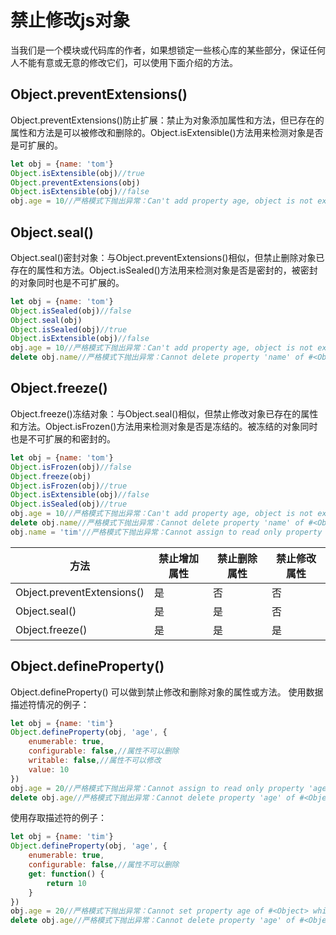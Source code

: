 # 禁止修改js对象

当我们是一个模块或代码库的作者，如果想锁定一些核心库的某些部分，保证任何人不能有意或无意的修改它们，可以使用下面介绍的方法。

## Object.preventExtensions()
Object.preventExtensions()防止扩展：禁止为对象添加属性和方法，但已存在的属性和方法是可以被修改和删除的。Object.isExtensible()方法用来检测对象是否是可扩展的。
```js
let obj = {name: 'tom'}
Object.isExtensible(obj)//true
Object.preventExtensions(obj)
Object.isExtensible(obj)//false
obj.age = 10//严格模式下抛出异常：Can't add property age, object is not extensible
```
## Object.seal()
Object.seal()密封对象：与Object.preventExtensions()相似，但禁止删除对象已存在的属性和方法。Object.isSealed()方法用来检测对象是否是密封的，被密封的对象同时也是不可扩展的。
```js
let obj = {name: 'tom'}
Object.isSealed(obj)//false
Object.seal(obj)
Object.isSealed(obj)//true
Object.isExtensible(obj)//false
obj.age = 10//严格模式下抛出异常：Can't add property age, object is not extensible
delete obj.name//严格模式下抛出异常：Cannot delete property 'name' of #<Object>
```
## Object.freeze()
Object.freeze()冻结对象：与Object.seal()相似，但禁止修改对象已存在的属性和方法。Object.isFrozen()方法用来检测对象是否是冻结的。被冻结的对象同时也是不可扩展的和密封的。
```js
let obj = {name: 'tom'}
Object.isFrozen(obj)//false
Object.freeze(obj)
Object.isFrozen(obj)//true
Object.isExtensible(obj)//false
Object.isSealed(obj)//true
obj.age = 10//严格模式下抛出异常：Can't add property age, object is not extensible
delete obj.name//严格模式下抛出异常：Cannot delete property 'name' of #<Object>
obj.name = 'tim'//严格模式下抛出异常：Cannot assign to read only property 'name' of object '#<Object>'
```

|方法|禁止增加属性|禁止删除属性|禁止修改属性|
|---|---|---|---|
|Object.preventExtensions()|是|否|否|
|Object.seal()|是|是|否|
|Object.freeze()|是|是|是|

## Object.defineProperty()
Object.defineProperty() 可以做到禁止修改和删除对象的属性或方法。
使用数据描述符情况的例子：
```js
let obj = {name: 'tim'}
Object.defineProperty(obj, 'age', {
    enumerable: true,
    configurable: false,//属性不可以删除
    writable: false,//属性不可以修改
    value: 10
})
obj.age = 20//严格模式下抛出异常：Cannot assign to read only property 'age' of object '#<Object>'
delete obj.age//严格模式下抛出异常：Cannot delete property 'age' of #<Object>
```
使用存取描述符的例子：
```js
let obj = {name: 'tim'}
Object.defineProperty(obj, 'age', {
    enumerable: true,
    configurable: false,//属性不可以删除
    get: function() {
        return 10
    }
})
obj.age = 20//严格模式下抛出异常：Cannot set property age of #<Object> which has only a getter
delete obj.age//严格模式下抛出异常：Cannot delete property 'age' of #<Object>
```